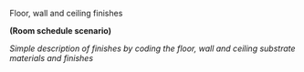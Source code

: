 <span class="transform-to-uppercase">Floor, wall and ceiling finishes</span>

<span class="transform-to-uppercase">**(Room schedule scenario)**</span>

_Simple description of finishes by coding the floor, wall and ceiling substrate materials and finishes_
